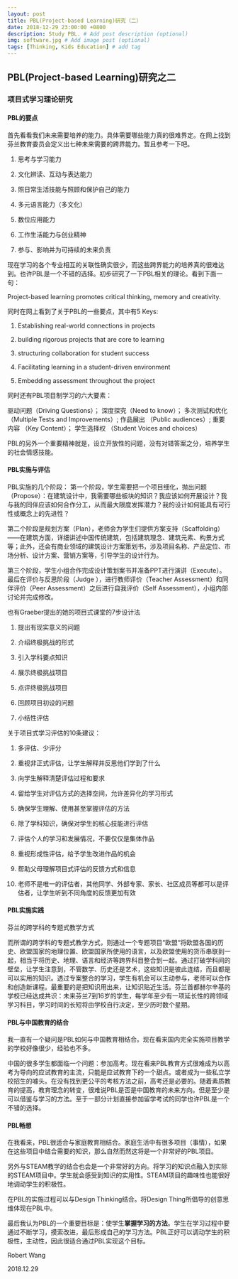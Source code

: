 ```yaml
---
layout: post
title: PBL(Project-based Learning)研究（二）
date: 2018-12-29 23:00:00 +0800
description: Study PBL. # Add post description (optional)
img: software.jpg # Add image post (optional)
tags: [Thinking, Kids Education] # add tag
---
```


## PBL(Project-based Learning)研究之二

### 项目式学习理论研究

#### PBL的要点

首先看看我们未来需要培养的能力。具体需要哪些能力真的很难界定。在网上找到芬兰教育委员会定义出七种未来需要的跨界能力。暂且参考一下吧。

1. 思考与学习能力

2. 文化辨读、互动与表达能力

3. 照日常生活技能与照顾和保护自己的能力

4. 多元语言能力（多文化）

5. 数位应用能力

6. 工作生活能力与创业精神

7. 参与、影响并为可持续的未来负责

现在学习的各个专业相互的关联性确实很少，而这些跨界能力的培养真的很难达到。也许PBL是一个不错的选择。初步研究了一下PBL相关的理论。看到下面一句：

Project-based learning promotes critical thinking, memory and creativity.

同时在网上看到了关于PBL的一些要点，其中有5 Keys:

1. Establishing real-world connections in projects

2. building rigorous projects that are core to learning

3. structuring collaboration for student success

4. Facilitating learning in a student-driven environment

5. Embedding assessment throughout the project

同时还有PBL项目制学习的六大要素：

驱动问题（Driving Questions）；
深度探究（Need to know）；
多次测试和优化（Multiple Tests and Improvements）;
作品展出 （Public audiences）;
重要内容 （Key Content）；
学生选择权 （Student Voices and choices）

PBL的另外一个重要精神就是，设立开放性的问题，没有对错答案之分，培养学生的社会情感技能。

#### PBL实施与评估

PBL实施的几个阶段：
第一个阶段，学生需要把一个项目细化，抛出问题（Propose）：在建筑设计中，我需要哪些板块的知识？我应该如何开展设计？我与我的同伴应该如何合作分工，从而最大限度发挥潜力？我的设计如何能具有可行性或概念上的先进性？

第二个阶段是规划方案（Plan），老师会为学生们提供方案支持（Scaffolding）——在建筑方面，详细讲述中国传统建筑，包括建筑理念、建筑元素、构景方式等；此外，还会有商业领域的建筑设计方案策划书，涉及项目名称、产品定位、市场分析、设计方案、营销方案等，引导学生的设计行为。

第三个阶段，学生小组合作完成设计策划案书并准备PPT进行演讲（Execute）。
最后在评价与反思阶段（Judge ），进行教师评价（Teacher Assessment）和同伴评价（Peer Assessment）之后进行自我评价（Self Assessment），小组内部讨论并完成修改。

也有Graeber提出的她的项目式课堂的7步设计法

1. 提出有现实意义的问题

2. 介绍终极挑战的形式

3. 引入学科要点知识

4. 展示终极挑战项目

5. 点评终极挑战项目

6. 回顾项目初设的问题

7. 小结性评估

关于项目式学习评估的10条建议：

1. 多评估、少评分

2. 重视非正式评估，让学生解释并反思他们学到了什么

3. 向学生解释清楚评估过程和要求

4. 留给学生对评估方式的选择空间，允许差异化的学习形式

5. 确保学生理解、使用甚至掌握评估的方法

6. 除了学科知识，确保对学生的核心技能进行评估

7. 评估个人的学习和发展情况，不要仅仅是集体作品

8. 重视形成性评估，给予学生改进作品的机会

9. 帮助父母理解项目式评估的反馈方式和信息

10. 老师不是唯一的评估者，其他同学、外部专家、家长、社区成员等都可以是评估者，让学生听到不同角度的反馈更加有效

#### PBL实施实践

芬兰的跨学科的专题式教学方式

而所谓的跨学科的专题式教学方式，则通过一个专题项目“欧盟“将欧盟各国的历史、欧盟国家的地理位置、欧盟国家所使用的语言，以及欧盟使用的货币串联到一起，相当于将历史、地理、语言和经济等跨界科目整合到一起。通过打破学科间的壁垒，让学生注意到，不管数学、历史还是艺术，这些知识是彼此连结，而且都是可以实用的知识。透过专案整合的学习，学生有机会可以主动参与，老师可以合作和创造新课程。最重要的是把知识用出来，让知识贴近生活。芬兰首都赫尔辛基的学校已经达成共识：未来芬兰7到16岁的学生，每学年至少有一项延长性的跨领域学习科目，学习时间的长短将由学校自行决定，至少历时数个星期。

#### PBL与中国教育的结合

我一直有一个疑问是PBL如何与中国教育相结合。现在看来国内完全实施项目教学的学校好像很少，经验也不多。

中国的很多学生都面临一个问题：参加高考。现在看来PBL教育方式很难成为以高考为导向的应试教育的主流，只能是应试教育下的一个甜点。或者成为一些私立学校招生的噱头。在没有找到更公平的考核方法之前，高考还是必要的。随着素质教育的提高，教育理念的转变，很难说PBL是否是中国教育的未来方向。但是至少是可以借鉴与学习的方法。至于一部分计划直接参加留学考试的同学也许PBL是一个不错的选择。

#### PBL畅想

在我看来，PBL很适合与家庭教育相结合。家庭生活中有很多项目（事情），如果在这些项目中结合需要的知识，那么自然而然这将是一个非常好的PBL项目。

另外与STEAM教学的结合也会是一个非常好的方向。将学习的知识点融入到实际的STEAM项目中。学生就会感受到知识的实用性。STEAM项目的趣味性也能很好地调动学生的积极性。

在PBL的实施过程可以与Design Thinking结合。将Design Thing所倡导的创意思维体现在PBL中。

最后我认为PBL的一个重要目标是：使学生**掌握学习的方法**。学生在学习过程中要通过不断学习，摸索改进，最后形成自己的学习方法。PBL正好可以调动学生的积极性，主动性，因此很适合通过PBL实现这个目标。

Robert Wang

2018.12.29
